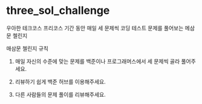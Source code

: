 # three_sol_challenge
우아한 테크코스 프리코스 기간 동안 매일 세 문제씩 코딩 테스트 문제를 풀어보는 메삼문 첼린지

매삼문 첼린지 규칙

1. 매일 자신의 수준에 맞는 문제를 백준이나 프로그래머스에서 세 문제씩 골라 풀어주세요.

2. 리뷰하기 쉽게 백준 허브를 이용해주세요.

3. 다른 사람들의 문제 풀이를 리뷰해주세요.


